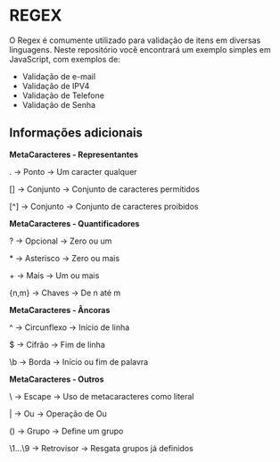 # REGEX

O Regex é comumente utilizado para validação de itens em diversas linguagens. Neste repositório você encontrará um exemplo simples em JavaScript, com exemplos de:

 - Validação de e-mail 
 - Validação de IPV4 
 - Validação de Telefone 
 - Validação de Senha

## Informações adicionais

**MetaCaracteres - Representantes**

. -> Ponto -> Um caracter qualquer

[] -> Conjunto -> Conjunto de caracteres permitidos

[^] -> Conjunto -> Conjunto de caracteres proibidos



**MetaCaracteres - Quantificadores**

? -> Opcional -> Zero ou um

\* -> Asterisco -> Zero ou mais

\+ -> Mais -> Um ou mais

{n,m} -> Chaves -> De n até m



**MetaCaracteres - Âncoras**

^ -> Circunflexo -> Início de linha

$ -> Cifrão -> Fim de linha

\b -> Borda -> Início ou fim de palavra



**MetaCaracteres - Outros**

\ -> Escape -> Uso de metacaracteres como literal

| -> Ou -> Operação de Ou

() -> Grupo -> Define um grupo

\1...\9 -> Retrovisor -> Resgata grupos já definidos

